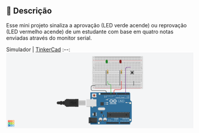 ## 📝 Descrição

Esse mini projeto sinaliza a aprovação (LED verde acende) ou reprovação (LED vermelho acende) de um estudante com base em quatro notas enviadas através do monitor serial.

Simulador | [TinkerCad]()
:--:
![Design](projeto01.png)


